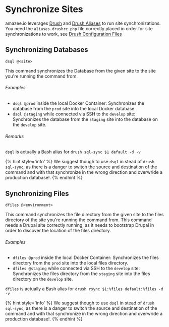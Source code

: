 # Synchronize Sites

amazee.io leverages [Drush](http://www.drush.org/) and [Drush Aliases](http://docs.drush.org/en/master/shellaliases/?highlight=alias) to run site synchronizations. You need the `aliases.drushrc.php` file correctly placed in order for site synchronizations to work, see [Drush Configuration Files](./drush_configuration_files.md)

## Synchronizing Databases

```
dsql @<site>
```
This command synchronizes the Database from the given site to the site you're running the command from.

###### Examples

* `dsql @prod` inside the local Docker Container: Synchronizes the database from the `prod` site into the local Docker database
* `dsql @staging` while connected via SSH to the `develop` site: Synchronizes the database from the `staging` site into the database on the `develop` site.

###### Remarks

`dsql` is actually a Bash alias for `drush sql-sync $1 default -d -v`

{% hint style='info' %}
We suggest though to use `dsql` in stead of `drush sql-sync`, as there is a danger to switch the source and destination of the command and with that synchronize in the wrong direction and overwride a production database!.
{% endhint %}


## Synchronizing Files

```
dfiles @<environment>
```

This command synchronizes the file directory from the given site to the files directory of the site you're running the command from. This command needs a Drupal site correctly running, as it needs to bootstrap Drupal in order to discover the location of the files directory.

###### Examples

* `dfiles @prod` inside the local Docker Container: Synchronizes the files directory from the `prod` site into the local files directory.
* `dfiles @staging` while connected via SSH to the `develop` site: Synchronizes the files directory from the `staging` site into the files directory on the `develop` site.



`dfiles` is actually a Bash alias for `drush rsync $1:%files default:%files -d -v`

{% hint style='info' %}
We suggest though to use `dsql` in stead of `drush sql-sync`, as there is a danger to switch the source and destination of the command and with that synchronize in the wrong direction and overwride a production database!.
{% endhint %}
